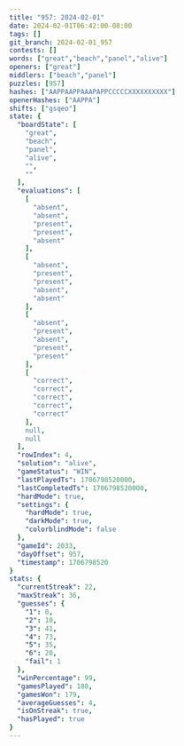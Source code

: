 ```yaml
---
title: "957: 2024-02-01"
date: 2024-02-01T06:42:00-08:00
tags: []
git_branch: 2024-02-01_957
contests: []
words: ["great","beach","panel","alive"]
openers: ["great"]
middlers: ["beach","panel"]
puzzles: [957]
hashes: ["AAPPAAPPAAAPAPPCCCCCXXXXXXXXXX"]
openerHashes: ["AAPPA"]
shifts: ["gsqeo"]
state: {
  "boardState": [
    "great",
    "beach",
    "panel",
    "alive",
    "",
    ""
  ],
  "evaluations": [
    [
      "absent",
      "absent",
      "present",
      "present",
      "absent"
    ],
    [
      "absent",
      "present",
      "present",
      "absent",
      "absent"
    ],
    [
      "absent",
      "present",
      "absent",
      "present",
      "present"
    ],
    [
      "correct",
      "correct",
      "correct",
      "correct",
      "correct"
    ],
    null,
    null
  ],
  "rowIndex": 4,
  "solution": "alive",
  "gameStatus": "WIN",
  "lastPlayedTs": 1706798520000,
  "lastCompletedTs": 1706798520000,
  "hardMode": true,
  "settings": {
    "hardMode": true,
    "darkMode": true,
    "colorblindMode": false
  },
  "gameId": 2033,
  "dayOffset": 957,
  "timestamp": 1706798520
}
stats: {
  "currentStreak": 22,
  "maxStreak": 36,
  "guesses": {
    "1": 0,
    "2": 10,
    "3": 41,
    "4": 73,
    "5": 35,
    "6": 20,
    "fail": 1
  },
  "winPercentage": 99,
  "gamesPlayed": 180,
  "gamesWon": 179,
  "averageGuesses": 4,
  "isOnStreak": true,
  "hasPlayed": true
}
---
```

<!-- more -->
